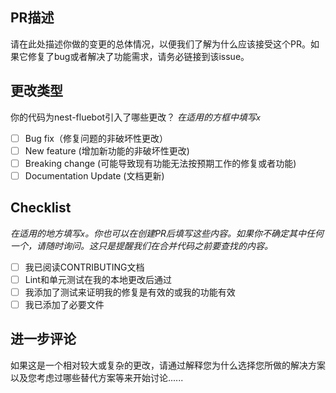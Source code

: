 ## PR描述

请在此处描述你做的变更的总体情况，以便我们了解为什么应该接受这个PR。如果它修复了bug或者解决了功能需求，请务必链接到该issue。

## 更改类型

你的代码为nest-fluebot引入了哪些更改？
_在适用的方框中填写`x`_

- [ ] Bug fix（修复问题的非破坏性更改）
- [ ] New feature (增加新功能的非破坏性更改)
- [ ] Breaking change (可能导致现有功能无法按预期工作的修复或者功能)
- [ ] Documentation Update (文档更新)

## Checklist

_在适用的地方填写`x`。你也可以在创建PR后填写这些内容。如果你不确定其中任何一个，请随时询问。这只是提醒我们在合并代码之前要查找的内容。_

- [ ] 我已阅读CONTRIBUTING文档
- [ ] Lint和单元测试在我的本地更改后通过
- [ ] 我添加了测试来证明我的修复是有效的或我的功能有效
- [ ] 我已添加了必要文件

## 进一步评论

如果这是一个相对较大或复杂的更改，请通过解释您为什么选择您所做的解决方案以及您考虑过哪些替代方案等来开始讨论......
